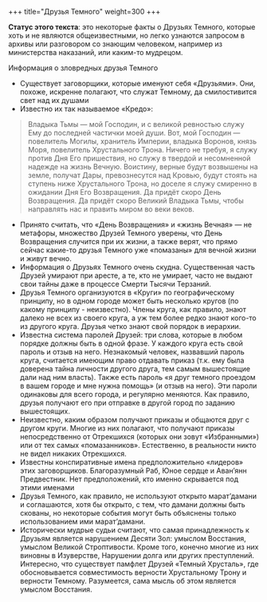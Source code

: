 +++
title="Друзья Темного"
weight=300
+++

**Статус этого текста**: это некоторые факты о Друзьях Темного, которые хоть и не являются общеизвестными, но легко узнаются запросом в архивы или разговором со знающим человеком, например из министерства наказаний, или каким-то мудрецом.

Информация о зловредных друзья Темного

- Существует заговорщики, которые именуют себя «Друзьями». Они, похоже, искренне полагают, что служат Темному, да смилостивится свет над их душами
- Известно их так называемое «Кредо»: 
> Владыка Тьмы — мой Господин, и с великой ревностью служу Ему до последней частички моей души. Вот, мой Господин — повелитель Могилы, хранитель Империи, владыка Воронов, князь Моря, повелитель Хрустального Трона. Ничего не требуя, я служу против Дня Его пришествия, но служу в твердой и несомненной надежде на жизнь Вечную. Воистину, верные будут возвышены на земле, получат Дары, превознесутся над Кровью, будут стоять на ступень ниже Хрустального Трона, но доселе я служу смиренно в ожидании Дня Его Возвращения. Да придёт скоро День Возвращения. Да придёт скоро Великий Владыка Тьмы, чтобы направлять нас и править миром во веки веков.
- Принято считать, что «День Возвращения» и «жизнь Вечная» — не метафоры, множество Друзей Темного уверены, что День Возвращения случится при их жизни, а также верят, что прямо сейчас какие-то друзья Темного уже «помазаны» для вечной жизни и живут вечно.
- Информация о Друзьях Темного очень скудна. Существенная часть Друзей умирают при аресте, а те, кто не умирает, часто не выдают свои тайны даже в процессе Смерти Тысячи Терзаний.
- Друзья Темного организуются в «Круги» по географическому принципу, но в одном городе может быть несколько кругов (по какому принципу - неизвестно). Члены круга, как правило, знают далеко не всех из своего круга, а уж тем более редко знают кого-то из другого круга. Друзья четко знают свой порядок в иерархии.
- Известна система паролей Друзей: три слова, которые в любом порядке должны быть в одной фразе. У каждого круга есть свой пароль и отзыв на него. Незнакомый человек, назвавший пароль круга, считается имеющим право отдавать приказ (т.к. ему была доверена тайна личности другого друга, тем самым вышестоящие дали над ним власть). Также есть пароль «я друг темного проездом в вашем городе и мне нужна помощь» (и отзыв на него). Эти пароли одинаковы для всего города, и регулярно меняются. Как правило, друзья получают его при отправке в другой город по заданию вышестоящих.
- Неизвестно, каким образом получают приказы и общаются друг с другом круги. Многие из них полагают, что получают приказы непосредственно от Отрекшихся (которых они зовут «Избранными») или от тех самых «помазанников». Естественно, в реальности никто не видел никаких Отрекшихся. 
- Известны конспиративные имена предположительно «лидеров» этих заговорщиков. Благоразумный Раб, Юное сердце и Аван’янн Предвестник. Нет предположений, кто именно скрывается под этими именами
- Друзья Темного, как правило, не используют открыто марат’дамани и соглашаются, хотя бы открыто, с тем, что дамани должны быть скованы, но некоторые события могут быть объяснены только использованием ими марат’дамани.
- Исторически мудрые судьи считают, что самая принадлежность к Друзьям является нарушением Десяти Зол: умыслом Восстания, умыслом Великой Строптивости. Кроме того, конечно многие из них виновны в Изуверстве, Нарушении долга или других преступлений. Интересно, что существует памфлет Друзей «Темный Хрусталь», где обосновывается совместимость верности Хрустальному Трону и верности Темному. Разумеется, сама мысль об этом является умыслом Восстания.